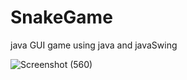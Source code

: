 # SnakeGame
java  GUI  game using java and  javaSwing


![Screenshot (560)](https://user-images.githubusercontent.com/54954325/92570009-f5c05a80-f29e-11ea-8735-688f6d43cb4a.png)
